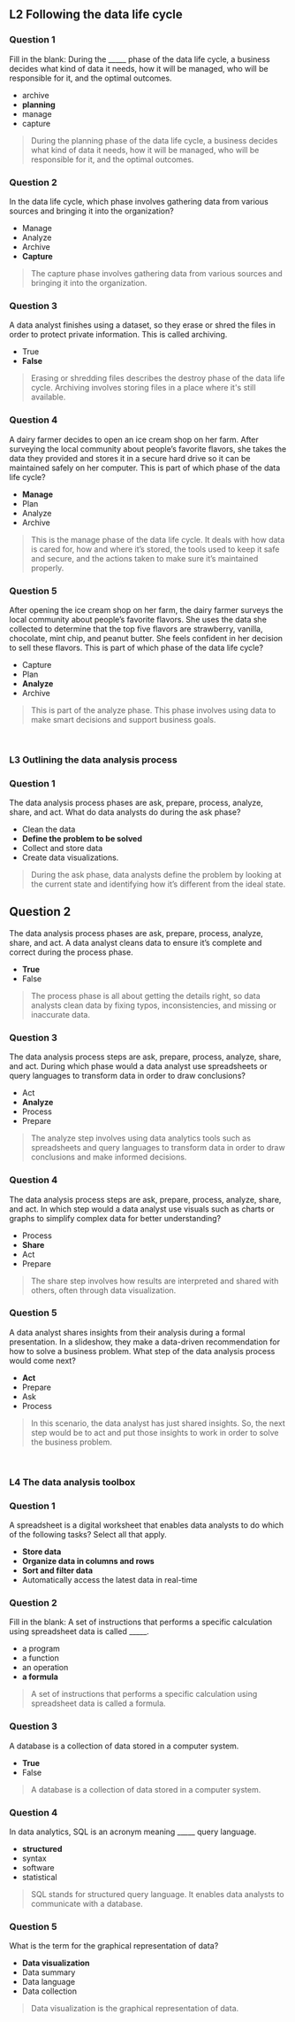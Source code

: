 ## L2 Following the data life cycle

### Question 1

Fill in the blank: During the _____ phase of the data life cycle, a business decides what kind of data it needs, how it will be managed, who will be responsible for it, and the optimal outcomes.

* archive
* **planning**
* manage
* capture

> During the planning phase of the data life cycle, a business decides what kind of data it needs, how it will be managed, who will be responsible for it, and the optimal outcomes.

### Question 2

In the data life cycle, which phase involves gathering data from various sources and bringing it into the organization?

* Manage
* Analyze
* Archive
* **Capture**

> The capture phase involves gathering data from various sources and bringing it into the organization. 

### Question 3

A data analyst finishes using a dataset, so they erase or shred the files in order to protect private information. This is called archiving. 

* True
* **False**

> Erasing or shredding files describes the destroy phase of the data life cycle. Archiving involves storing files in a place where it's still available.

### Question 4

A dairy farmer decides to open an ice cream shop on her farm. After surveying the local community about people’s favorite flavors, she takes the data they provided and stores it in a secure hard drive so it can be maintained safely on her computer. This is part of which phase of the data life cycle?

* **Manage**
* Plan
* Analyze
* Archive

> This is the manage phase of the data life cycle. It deals with how data is cared for, how and where it’s stored, the tools used to keep it safe and secure, and the actions taken to make sure it’s maintained properly. 

### Question 5

After opening the ice cream shop on her farm, the dairy farmer surveys the local community about people’s favorite flavors. She uses the data she collected to determine that the top five flavors are strawberry, vanilla, chocolate, mint chip, and peanut butter. She feels confident in her decision to sell these flavors. This is part of which phase of the data life cycle?

* Capture
* Plan
* **Analyze**
* Archive

> This is part of the analyze phase. This phase involves using data to make smart decisions and support business goals.

&nbsp;

### L3 Outlining the data analysis process

### Question 1

The data analysis process phases are ask, prepare, process, analyze, share, and act. What do data analysts do during the ask phase?

* Clean the data
* **Define the problem to be solved**
* Collect and store data
* Create data visualizations.

> During the ask phase, data analysts define the problem by looking at the current state and identifying how it’s different from the ideal state.

## Question 2

The data analysis process phases are ask, prepare, process, analyze, share, and act. A data analyst cleans data to ensure it’s complete and correct during the process phase.

* **True**
* False

> The process phase is all about getting the details right, so data analysts clean data by fixing typos, inconsistencies, and missing or inaccurate data.

### Question 3

The data analysis process steps are ask, prepare, process, analyze, share, and act. During which phase would a data analyst use spreadsheets or query languages to transform data in order to draw conclusions?

* Act
* **Analyze**
* Process
* Prepare

> The analyze step involves using data analytics tools such as spreadsheets and query languages to transform data in order to draw conclusions and make informed decisions. 

### Question 4

The data analysis process steps are ask, prepare, process, analyze, share, and act. In which step would a data analyst use visuals such as charts or graphs to simplify complex data for better understanding?

* Process
* **Share**
* Act
* Prepare

> The share step involves how results are interpreted and shared with others, often through data visualization. 

### Question 5

A data analyst shares insights from their analysis during a formal presentation. In a slideshow, they make a data-driven recommendation for how to solve a business problem. What step of the data analysis process would come next? 

* **Act**
* Prepare
* Ask
* Process

> In this scenario, the data analyst has just shared insights. So, the next step would be to act and put those insights to work in order to solve the business problem. 

&nbsp;

### L4 The data analysis toolbox

### Question 1

A spreadsheet is a digital worksheet that enables data analysts to do which of the following tasks? Select all that apply. 

* **Store data**
* **Organize data in columns and rows**
* **Sort and filter data**
* Automatically access the latest data in real-time

### Question 2

Fill in the blank: A set of instructions that performs a specific calculation using spreadsheet data is called _____.

* a program
* a function
* an operation
* **a formula**

> A set of instructions that performs a specific calculation using spreadsheet data is called a formula.

### Question 3

A database is a collection of data stored in a computer system.

* **True**
* False

> A database is a collection of data stored in a computer system.

### Question 4

In data analytics, SQL is an acronym meaning _____ query language.

* **structured**
* syntax
* software
* statistical

> SQL stands for structured query language. It enables data analysts to communicate with a database.

### Question 5

What is the term for the graphical representation of data?

* **Data visualization**
* Data summary
* Data language
* Data collection

> Data visualization is the graphical representation of data.